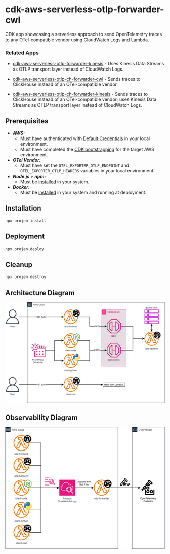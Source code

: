 # cdk-aws-serverless-otlp-forwarder-cwl

CDK app showcasing a serverless approach to send OpenTelemetry traces to any OTel-compatible vendor using CloudWatch Logs and Lambda.

### Related Apps

- [cdk-aws-serverless-otlp-forwarder-kinesis](https://github.com/garysassano/cdk-aws-serverless-otlp-forwarder-kinesis) - Uses Kinesis Data Streams as OTLP transport layer instead of CloudWatch Logs.

- [cdk-aws-serverless-otlp-ch-forwarder-cwl](https://github.com/garysassano/cdk-aws-serverless-otlp-ch-forwarder-cwl) - Sends traces to ClickHouse instead of an OTel-compatible vendor.

- [cdk-aws-serverless-otlp-ch-forwarder-kinesis](https://github.com/garysassano/cdk-aws-serverless-otlp-ch-forwarder-kinesis) - Sends traces to ClickHouse instead of an OTel-compatible vendor; uses Kinesis Data Streams as OTLP transport layer instead of CloudWatch Logs.

## Prerequisites

- **_AWS:_**
  - Must have authenticated with [Default Credentials](https://docs.aws.amazon.com/cdk/v2/guide/cli.html#cli_auth) in your local environment.
  - Must have completed the [CDK bootstrapping](https://docs.aws.amazon.com/cdk/v2/guide/bootstrapping.html) for the target AWS environment.
- **_OTel Vendor:_**
  - Must have set the `OTEL_EXPORTER_OTLP_ENDPOINT` and `OTEL_EXPORTER_OTLP_HEADERS` variables in your local environment.
- **_Node.js + npm:_**
  - Must be [installed](https://docs.npmjs.com/downloading-and-installing-node-js-and-npm) in your system.
- **_Docker:_**
  - Must be [installed](https://docs.docker.com/get-docker/) in your system and running at deployment.

## Installation

```sh
npx projen install
```

## Deployment

```sh
npx projen deploy
```

## Cleanup

```sh
npx projen destroy
```

## Architecture Diagram

![Architecture Diagram](./src/assets/arch-diagram.svg)

## Observability Diagram

![Observability Diagram](./src/assets/o11y-diagram.svg)

